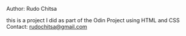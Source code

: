 Author: Rudo Chitsa

this is a project I did as part of the Odin Project using HTML and CSS
Contact: rudochitsa@gmail.com